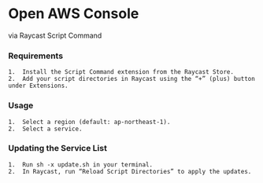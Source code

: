 Open AWS Console
===

via Raycast Script Command

### Requirements
	1.	Install the Script Command extension from the Raycast Store.
	2.	Add your script directories in Raycast using the “+” (plus) button under Extensions.

### Usage
	1.	Select a region (default: ap-northeast-1).
	2.	Select a service.

### Updating the Service List
	1.	Run sh -x update.sh in your terminal.
	2.	In Raycast, run “Reload Script Directories” to apply the updates.

